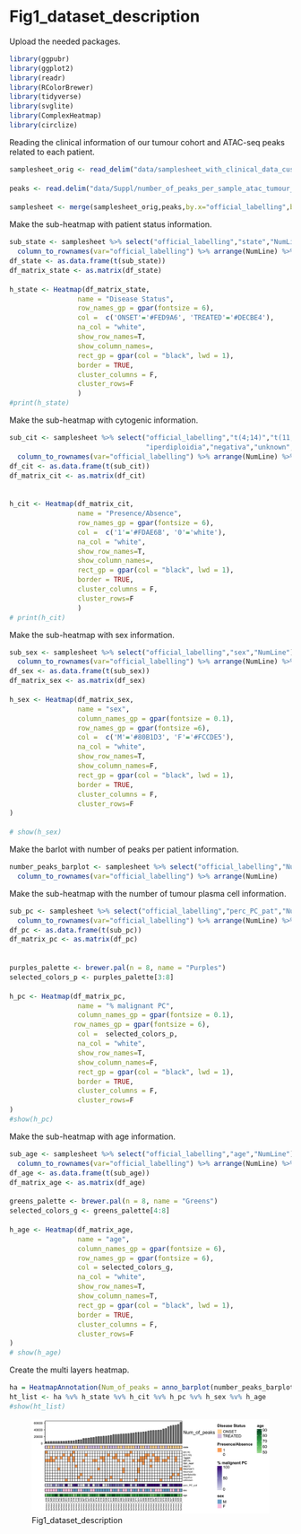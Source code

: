 # Fig1_dataset_description

Upload the needed packages.

``` r
library(ggpubr)
library(ggplot2)
library(readr)
library(RColorBrewer)
library(tidyverse)
library(svglite)
library(ComplexHeatmap)
library(circlize)
```

Reading the clinical information of our tumour cohort and ATAC-seq peaks
related to each patient.

``` r
samplesheet_orig <- read_delim("data/samplesheet_with_clinical_data_customized_cytogenetic_pc_info_mm59bis_4kpeaks_necessary_info_03september2024.tsv",delim = "\t", col_names = T) 

peaks <- read.delim("data/Suppl/number_of_peaks_per_sample_atac_tumour_mgus_2023.txt",sep = "\t", header = T) %>% arrange(NumLine)

samplesheet <- merge(samplesheet_orig,peaks,by.x="official_labelling",by.y="Filename")
```

Make the sub-heatmap with patient status information.

``` r
sub_state <- samplesheet %>% select("official_labelling","state","NumLine") %>% 
  column_to_rownames(var="official_labelling") %>% arrange(NumLine) %>% select(-NumLine)
df_state <- as.data.frame(t(sub_state))
df_matrix_state <- as.matrix(df_state)

h_state <- Heatmap(df_matrix_state,
                 name = "Disease Status", 
                 row_names_gp = gpar(fontsize = 6),
                 col =  c('ONSET'='#FED9A6', 'TREATED'='#DECBE4'),
                 na_col = "white",
                 show_row_names=T,
                 show_column_names=,
                 rect_gp = gpar(col = "black", lwd = 1),
                 border = TRUE,
                 cluster_columns = F,
                 cluster_rows=F
                 )
#print(h_state)
```

Make the sub-heatmap with cytogenic information.

``` r
sub_cit <- samplesheet %>% select("official_labelling","t(4;14)","t(11;14)","1qgain","del13q","IGH_rearr","delp53","trisomia11","trisomia4",
                                  "iperdiploidia","negativa","unknown","NumLine") %>% 
  column_to_rownames(var="official_labelling") %>% arrange(NumLine) %>% select(-NumLine)
df_cit <- as.data.frame(t(sub_cit))
df_matrix_cit <- as.matrix(df_cit)


h_cit <- Heatmap(df_matrix_cit,
                 name = "Presence/Absence", 
                 row_names_gp = gpar(fontsize = 6),
                 col =  c('1'='#FDAE6B', '0'='white'),
                 na_col = "white",
                 show_row_names=T,
                 show_column_names=,
                 rect_gp = gpar(col = "black", lwd = 1),
                 border = TRUE,
                 cluster_columns = F,
                 cluster_rows=F
                 )
# print(h_cit)
```

Make the sub-heatmap with sex information.

``` r
sub_sex <- samplesheet %>% select("official_labelling","sex","NumLine") %>% 
  column_to_rownames(var="official_labelling") %>% arrange(NumLine) %>% select(-NumLine)
df_sex <- as.data.frame(t(sub_sex))
df_matrix_sex <- as.matrix(df_sex)

h_sex <- Heatmap(df_matrix_sex,
                 name = "sex", 
                 column_names_gp = gpar(fontsize = 0.1),
                 row_names_gp = gpar(fontsize =6),
                 col =  c('M'='#80B1D3', 'F'='#FCCDE5'),
                 na_col = "white",
                 show_row_names=T,
                 show_column_names=F,
                 rect_gp = gpar(col = "black", lwd = 1),
                 border = TRUE,
                 cluster_columns = F,
                 cluster_rows=F
)

# show(h_sex)
```

Make the barlot with number of peaks per patient information.

``` r
number_peaks_barplot <- samplesheet %>% select("official_labelling","NumLine") %>% 
  column_to_rownames(var="official_labelling") %>% arrange(NumLine) 
```

Make the sub-heatmap with the number of tumour plasma cell information.

``` r
sub_pc <- samplesheet %>% select("official_labelling","perc_PC_pat","NumLine") %>% 
  column_to_rownames(var="official_labelling") %>% arrange(NumLine) %>% select(-NumLine)
df_pc <- as.data.frame(t(sub_pc))
df_matrix_pc <- as.matrix(df_pc)


purples_palette <- brewer.pal(n = 8, name = "Purples")
selected_colors_p <- purples_palette[3:8]

h_pc <- Heatmap(df_matrix_pc,
                 name = "% malignant PC", 
                 column_names_gp = gpar(fontsize = 0.1),
                row_names_gp = gpar(fontsize = 6),
                 col =  selected_colors_p,
                 na_col = "white",
                 show_row_names=T,
                 show_column_names=F,
                 rect_gp = gpar(col = "black", lwd = 1),
                 border = TRUE,
                 cluster_columns = F,
                 cluster_rows=F
)
#show(h_pc)
```

Make the sub-heatmap with age information.

``` r
sub_age <- samplesheet %>% select("official_labelling","age","NumLine") %>% 
  column_to_rownames(var="official_labelling") %>% arrange(NumLine) %>% select(-NumLine) 
df_age <- as.data.frame(t(sub_age))
df_matrix_age <- as.matrix(df_age)

greens_palette <- brewer.pal(n = 8, name = "Greens")
selected_colors_g <- greens_palette[4:8]

h_age <- Heatmap(df_matrix_age,
                 name = "age", 
                 column_names_gp = gpar(fontsize = 6),
                 row_names_gp = gpar(fontsize = 6),
                 col = selected_colors_g,
                 na_col = "white",
                 show_row_names=T,
                 show_column_names=T,
                 rect_gp = gpar(col = "black", lwd = 1),
                 border = TRUE,
                 cluster_columns = F,
                 cluster_rows=F
)
# show(h_age)
```

Create the multi layers heatmap.

``` r
ha = HeatmapAnnotation(Num_of_peaks = anno_barplot(number_peaks_barplot$NumLine, height = unit(2, "cm")))
ht_list <- ha %v% h_state %v% h_cit %v% h_pc %v% h_sex %v% h_age
#show(ht_list)
```

<figure>
<img
src="https://github.com/cleliacort/NRF1_paper/blob/main/Fig1/figures/heatmap_clinical_and_peaks_information_with_disease_status_030924.png"
alt="Fig1_dataset_description" />
<figcaption aria-hidden="true">Fig1_dataset_description</figcaption>
</figure>
